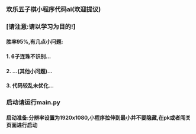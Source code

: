 ### 欢乐五子棋小程序代码ai(欢迎提议)
### [请注意:请以学习为目的!] 
#### 胜率95%,有几点小问题:
#### 1. 6子连珠不识别...
#### 2. ...(其他小问题)...
#### 3. 代码较乱未优化...
### 启动请运行main.py
#### 启动准备:分辨率设置为1920x1080,小程序拉伸到最小并不要隐藏,在pk或者闯关页面进行启动
